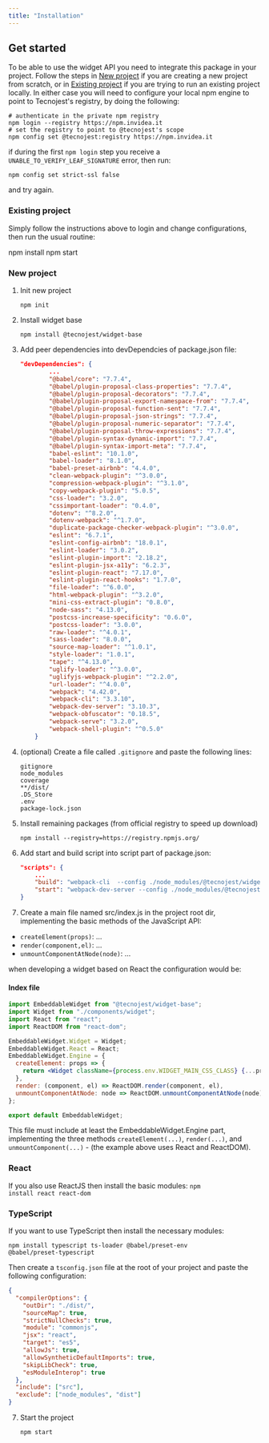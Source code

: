 ```yaml
---
title: "Installation"
---
```


## Get started

To be able to use the widget API you need to integrate this package in your project. Follow the steps in [New project](#new-project) if you are creating a new project from scratch, or in [Existing project](#existing-project) if you are trying to run an existing project locally. In either case you will need to configure your local npm engine to point to Tecnojest's registry, by doing the following:

    # authenticate in the private npm registry
    npm login --registry https://npm.invidea.it
    # set the registry to point to @tecnojest's scope
    npm config set @tecnojest:registry https://npm.invidea.it

if during the first `npm login` step you receive a `UNABLE_TO_VERIFY_LEAF_SIGNATURE` error, then run:

    npm config set strict-ssl false

and try again.

<a id="existing-project"></a>

### Existing project

Simply follow the instructions above to login and change configurations, then run the usual routine:

npm install
npm start

<a id="new-project"></a>

### New project

1.  Init new project

        npm init

2.  Install widget base

        npm install @tecnojest/widget-base

3.  Add peer dependencies into devDependcies of package.json file:

    ```json
    "devDependencies": {
            ...
            "@babel/core": "7.7.4",
            "@babel/plugin-proposal-class-properties": "7.7.4",
            "@babel/plugin-proposal-decorators": "7.7.4",
            "@babel/plugin-proposal-export-namespace-from": "7.7.4",
            "@babel/plugin-proposal-function-sent": "7.7.4",
            "@babel/plugin-proposal-json-strings": "7.7.4",
            "@babel/plugin-proposal-numeric-separator": "7.7.4",
            "@babel/plugin-proposal-throw-expressions": "7.7.4",
            "@babel/plugin-syntax-dynamic-import": "7.7.4",
            "@babel/plugin-syntax-import-meta": "7.7.4",
            "babel-eslint": "10.1.0",
            "babel-loader": "8.1.0",
            "babel-preset-airbnb": "4.4.0",
            "clean-webpack-plugin": "^3.0.0",
            "compression-webpack-plugin": "^3.1.0",
            "copy-webpack-plugin": "5.0.5",
            "css-loader": "3.2.0",
            "cssimportant-loader": "0.4.0",
            "dotenv": "^8.2.0",
            "dotenv-webpack": "^1.7.0",
            "duplicate-package-checker-webpack-plugin": "^3.0.0",
            "eslint": "6.7.1",
            "eslint-config-airbnb": "18.0.1",
            "eslint-loader": "3.0.2",
            "eslint-plugin-import": "2.18.2",
            "eslint-plugin-jsx-a11y": "6.2.3",
            "eslint-plugin-react": "7.17.0",
            "eslint-plugin-react-hooks": "1.7.0",
            "file-loader": "^6.0.0",
            "html-webpack-plugin": "^3.2.0",
            "mini-css-extract-plugin": "0.8.0",
            "node-sass": "4.13.0",
            "postcss-increase-specificity": "0.6.0",
            "postcss-loader": "3.0.0",
            "raw-loader": "^4.0.1",
            "sass-loader": "8.0.0",
            "source-map-loader": "^1.0.1",
            "style-loader": "1.0.1",
            "tape": "^4.13.0",
            "uglify-loader": "^3.0.0",
            "uglifyjs-webpack-plugin": "^2.2.0",
            "url-loader": "^4.0.0",
            "webpack": "4.42.0",
            "webpack-cli": "3.3.10",
            "webpack-dev-server": "3.10.3",
            "webpack-obfuscator": "0.18.5",
            "webpack-serve": "3.2.0",
            "webpack-shell-plugin": "^0.5.0"
        }
    ```

4.  (optional) Create a file called <code>.gitignore</code> and paste the following lines:

    ```
    gitignore
    node_modules
    coverage
    **/dist/
    .DS_Store
    .env
    package-lock.json
    ```

5.  Install remaining packages (from official registry to speed up download)

        npm install --registry=https://registry.npmjs.org/

6.  Add start and build script into script part of package.json:

    ```json
    "scripts": {
        ...
        "build": "webpack-cli  --config ./node_modules/@tecnojest/widget-base/webpack.config.js --mode production",
        "start": "webpack-dev-server --config ./node_modules/@tecnojest/widget-base/webpack.config.js --host 0.0.0.0"
    }
    ```

7.  Create a main file named src/index.js in the project root dir, implementing the basic methods of the JavaScript API:

- <code>createElement(props)</code>: ...
- <code>render(component,el)</code>: ...
- <code>unmountComponentAtNode(node)</code>: ...

when developing a widget based on React the configuration would be:

#### Index file

```jsx
import EmbeddableWidget from "@tecnojest/widget-base";
import Widget from "./components/widget";
import React from "react";
import ReactDOM from "react-dom";

EmbeddableWidget.Widget = Widget;
EmbeddableWidget.React = React;
EmbeddableWidget.Engine = {
  createElement: props => {
    return <Widget className={process.env.WIDGET_MAIN_CSS_CLASS} {...props} />;
  },
  render: (component, el) => ReactDOM.render(component, el),
  unmountComponentAtNode: node => ReactDOM.unmountComponentAtNode(node)
};

export default EmbeddableWidget;
```

This file must include at least the EmbeddableWidget.Engine part, implementing the three methods <code>createElement(...)</code>, <code>render(...)</code>, and <code>unmountComponent(...)</code> - (the example above uses React and ReactDOM).

### React

If you also use ReactJS then install the basic modules: <code>npm install react react-dom</code>

### TypeScript

If you want to use TypeScript then install the necessary modules:

<code>npm install typescript ts-loader @babel/preset-env @babel/preset-typescript</code>

Then create a <code>tsconfig.json</code> file at the root of your project and paste the following configuration:

```json
{
  "compilerOptions": {
    "outDir": "./dist/",
    "sourceMap": true,
    "strictNullChecks": true,
    "module": "commonjs",
    "jsx": "react",
    "target": "es5",
    "allowJs": true,
    "allowSyntheticDefaultImports": true,
    "skipLibCheck": true,
    "esModuleInterop": true
  },
  "include": ["src"],
  "exclude": ["node_modules", "dist"]
}
```

7.  Start the project

        npm start

